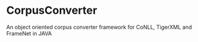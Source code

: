 CorpusConverter
===============

An object oriented corpus converter framework for CoNLL, TigerXML and FrameNet in JAVA